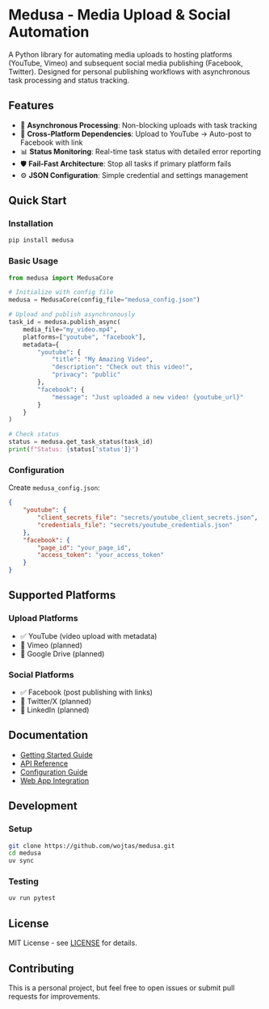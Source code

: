 # Medusa - Media Upload & Social Automation

A Python library for automating media uploads to hosting platforms (YouTube, Vimeo) and subsequent social media publishing (Facebook, Twitter). Designed for personal publishing workflows with asynchronous task processing and status tracking.

## Features

- 🚀 **Asynchronous Processing**: Non-blocking uploads with task tracking
- 🔗 **Cross-Platform Dependencies**: Upload to YouTube → Auto-post to Facebook with link
- 📊 **Status Monitoring**: Real-time task status with detailed error reporting
- 🛡️ **Fail-Fast Architecture**: Stop all tasks if primary platform fails
- ⚙️ **JSON Configuration**: Simple credential and settings management

## Quick Start

### Installation

```bash
pip install medusa
```

### Basic Usage

```python
from medusa import MedusaCore

# Initialize with config file
medusa = MedusaCore(config_file="medusa_config.json")

# Upload and publish asynchronously
task_id = medusa.publish_async(
    media_file="my_video.mp4",
    platforms=["youtube", "facebook"],
    metadata={
        "youtube": {
            "title": "My Amazing Video",
            "description": "Check out this video!",
            "privacy": "public"
        },
        "facebook": {
            "message": "Just uploaded a new video! {youtube_url}"
        }
    }
)

# Check status
status = medusa.get_task_status(task_id)
print(f"Status: {status['status']}")
```

### Configuration

Create `medusa_config.json`:

```json
{
    "youtube": {
        "client_secrets_file": "secrets/youtube_client_secrets.json",
        "credentials_file": "secrets/youtube_credentials.json"
    },
    "facebook": {
        "page_id": "your_page_id",
        "access_token": "your_access_token"
    }
}
```

## Supported Platforms

### Upload Platforms
- ✅ YouTube (video upload with metadata)
- 🔄 Vimeo (planned)
- 🔄 Google Drive (planned)

### Social Platforms  
- ✅ Facebook (post publishing with links)
- 🔄 Twitter/X (planned)
- 🔄 LinkedIn (planned)

## Documentation

- [Getting Started Guide](docs/getting_started.md)
- [API Reference](docs/api_reference.md)
- [Configuration Guide](examples/config_example.json)
- [Web App Integration](examples/web_app_integration.py)

## Development

### Setup

```bash
git clone https://github.com/wojtas/medusa.git
cd medusa
uv sync
```

### Testing

```bash
uv run pytest
```

## License

MIT License - see [LICENSE](LICENSE) for details.

## Contributing

This is a personal project, but feel free to open issues or submit pull requests for improvements.